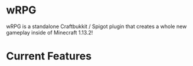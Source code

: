 # wRPG
wRPG is a standalone Craftbukkit / Spigot plugin that creates a whole new gameplay inside of Minecraft 1.13.2!

# Current Features
